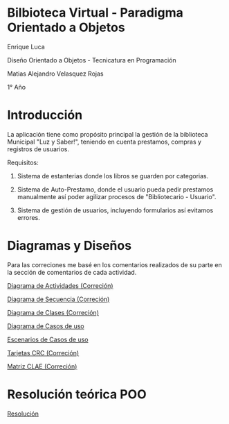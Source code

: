 # Bilbioteca Virtual - Paradigma Orientado a Objetos

Enrique Luca

Diseño Orientado a Objetos - Tecnicatura en Programación

Matias Alejandro Velasquez Rojas

1° Año

# Introducción

La aplicación tiene como propósito principal la gestión de la biblioteca Municipal "Luz y Saber!", teniendo en cuenta prestamos, compras y registros de usuarios.

Requisitos: 

1) Sistema de estanterias donde los libros se guarden por categorias.

2) Sistema de Auto-Prestamo, donde el usuario pueda pedir prestamos manualmente así poder agilizar procesos de "Bibliotecario - Usuario".

3) Sistema de gestión de usuarios, incluyendo formularios así evitamos errores.

# Diagramas y Diseños

Para las correciones me basé en los comentarios realizados de su parte en la sección de comentarios de cada actividad.

[Diagrama de Actividades (Correción)](https://drive.google.com/file/d/1zcGhl4wAFcQy2Tn9GpgPEpppomAA3m5N/view?usp=sharing)

[Diagrama de Secuencia (Correción)](https://drive.google.com/file/d/1jhPrIKKlPNgAB0RGPrGRI_rpcikicqtF/view?usp=sharing)

[Diagrama de Clases (Correción)](https://drive.google.com/file/d/1-GHlmXWWIiWwkC-lLikMCtm-K33LNYZS/view?usp=sharing)

[Diagrama de Casos de uso](https://drive.google.com/file/d/1Fub_TjnwcpzR4RkrEfPhuq9LE8chNA5l/view?usp=sharing)

[Escenarios de Casos de uso](https://docs.google.com/spreadsheets/d/1osQHkntITUxNrc2PmTwH3TawX7PnjvPrJJeZxNSvrFY/edit?usp=sharing)

[Tarjetas CRC (Correción)](https://docs.google.com/spreadsheets/d/12Uli6X1vh0o5i1ppDRKw28z2DbGJE6i9QgB1BAzoPOY/edit?usp=sharing)

[Matriz CLAE (Correción)](https://docs.google.com/spreadsheets/d/1uLbenjKZIjJE3wVENG38EaDY6w9ybLmAM_i5cRy_CV4/edit?usp=sharing)

# Resolución teórica POO

[Resolución](https://docs.google.com/document/d/1IO6j7kdUUGPPc6R1mANayfwo3pKCwGOuWI1E88lVpA0/edit?usp=sharing)
